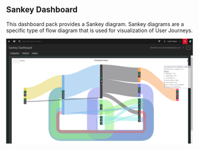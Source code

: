 ## Sankey Dashboard
This dashboard pack provides a Sankey diagram. Sankey diagrams are a specific type of flow diagram that is used for visualization of User Journeys. 

![Sankey](Sankey.png)
